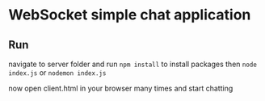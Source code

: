# WebSocket simple chat application

## Run 

navigate to server folder and run `npm install` to install packages then `node index.js` or `nodemon index.js`

now open client.html in your browser many times and start chatting 

